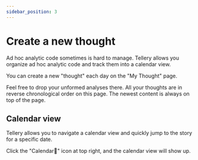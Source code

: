 ```yaml
---
sidebar_position: 3
---
```



# Create a new thought


Ad hoc analytic code sometimes is hard to manage. Tellery allows you organize ad hoc analytic code and track them into a calendar view.


You can create a new "thought" each day on the "My Thought" page. 


Feel free to drop your unformed analyses there. All your thoughts are in reverse chronological order on this page. The newest content is always on top of the page.




## Calendar view


Tellery allows you to navigate a calendar view and quickly jump to the story for a specific date.


Click the "Calendar📅" icon at top right, and the calendar view will show up.





